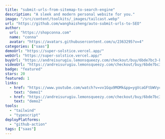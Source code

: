 ```yaml
---
title: "submit-urls-from-sitemap-to-search-engine"
description: "A sleek and modern personal website for you."
image: "/src/content/toolkits/_images/tailcast.webp"
url: "https://github.com/wanghaisheng/auto-submit-urls-to-SEO"
author:
  url: "https://shopconna.com"
  name: "conna"
  avatar: "https://avatars.githubusercontent.com/u/2363295?v=4"
categories: ["saas"]
demoUrl: "https://super-solstice.vercel.app/"
webUrl: "https://super-solstice.vercel.app/"
buyUrl: "https://andreisurugiu.lemonsqueezy.com/checkout/buy/6bde7bc3-b287-4778-990a-d2db6e8a173f"
videoUrl: "https://andreisurugiu.lemonsqueezy.com/checkout/buy/6bde7bc3-b287-4778-990a-d2db6e8a173f"
badge: "featured"
stars: 20
featured: 1
links:
  - href: "https://www.youtube.com/watch?v=vv1Gqu9MOMk&pp=ygVcaGFtbWVyc21pdGggaW5mYW50IG5ldXJvbG9naWNhbCBleGFtaW5hdGlvbiBvciBoYW1tZXJzbWl0aCBuZW9uYXRhbCBuZXVyb2xvZ2ljYWwgZXhhbWluYXRpb24%3D"
    text: "demo1"
  - href: "https://andreisurugiu.lemonsqueezy.com/checkout/buy/6bde7bc3-b287-4778-990a-d2db6e8a173f"
    text: "demo2"
tools:
  - "tailwind"
  - "typescript"
deployPlatforms:
  - "github-action"
tags: ["saas"]
---
```

